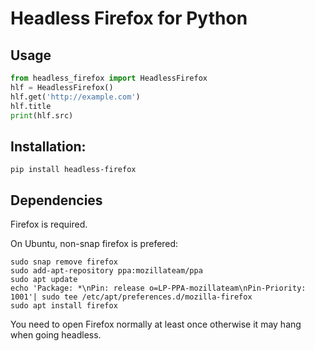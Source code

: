 # Headless Firefox for Python

## Usage
```python
from headless_firefox import HeadlessFirefox
hlf = HeadlessFirefox()
hlf.get('http://example.com')
hlf.title
print(hlf.src)

```

## Installation:

    pip install headless-firefox

## Dependencies

Firefox is required.

On Ubuntu, non-snap firefox is prefered:

    sudo snap remove firefox
    sudo add-apt-repository ppa:mozillateam/ppa
    sudo apt update
    echo 'Package: *\nPin: release o=LP-PPA-mozillateam\nPin-Priority: 1001'| sudo tee /etc/apt/preferences.d/mozilla-firefox
    sudo apt install firefox

You need to open Firefox normally at least once otherwise it may hang when going headless.
